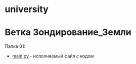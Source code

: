 # university

# Ветка Зондирование_Земли
Папка 01:
* [main.py](https://github.com/Vezon-Kardas/university/blob/%D0%97%D0%BE%D0%BD%D0%B4%D0%B8%D1%80%D0%BE%D0%B2%D0%B0%D0%BD%D0%B8%D0%B5_%D0%B7%D0%B5%D0%BC%D0%BB%D0%B8/01/main.py) - исполняемый файл с кодом
